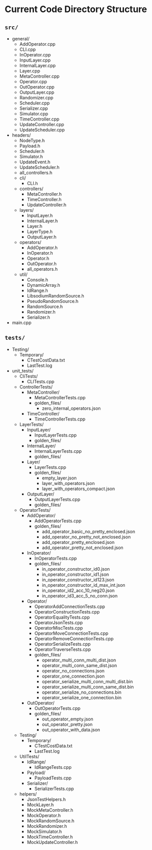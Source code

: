 # Current Code Directory Structure

## `src/`
- general/
  - AddOperator.cpp
  - CLI.cpp
  - InOperator.cpp
  - InputLayer.cpp
  - InternalLayer.cpp
  - Layer.cpp
  - MetaController.cpp
  - Operator.cpp
  - OutOperator.cpp
  - OutputLayer.cpp
  - Randomizer.cpp
  - Scheduler.cpp
  - Serializer.cpp
  - Simulator.cpp
  - TimeController.cpp
  - UpdateController.cpp
  - UpdateScheduler.cpp
- headers/
  - NodeType.h
  - Payload.h
  - Scheduler.h
  - Simulator.h
  - UpdateEvent.h
  - UpdateScheduler.h
  - all_controllers.h
  - cli/
    - CLI.h
  - controllers/
    - MetaController.h
    - TimeController.h
    - UpdateController.h
  - layers/
    - InputLayer.h
    - InternalLayer.h
    - Layer.h
    - LayerType.h
    - OutputLayer.h
  - operators/
    - AddOperator.h
    - InOperator.h
    - Operator.h
    - OutOperator.h
    - all_operators.h
  - util/
    - Console.h
    - DynamicArray.h
    - IdRange.h
    - LibsodiumRandomSource.h
    - PseudoRandomSource.h
    - RandomSource.h
    - Randomizer.h
    - Serializer.h
- main.cpp

## `tests/`
- Testing/
  - Temporary/
    - CTestCostData.txt
    - LastTest.log
- unit_tests/
  - CliTests/
    - CLITests.cpp
  - ControllerTests/
    - MetaController/
      - MetaControllerTests.cpp
      - golden_files/
        - zero_internal_operators.json
    - TimeController/
      - TimeControllerTests.cpp
  - LayerTests/
    - InputLayer/
      - InputLayerTests.cpp
      - golden_files/
    - InternalLayer/
      - InternalLayerTests.cpp
      - golden_files/
    - Layer/
      - LayerTests.cpp
      - golden_files/
        - empty_layer.json
        - layer_with_operators.json
        - layer_with_operators_compact.json
    - OutputLayer/
      - OutputLayerTests.cpp
      - golden_files/
  - OperatorTests/
    - AddOperator/
      - AddOperatorTests.cpp
      - golden_files/
        - add_operator_basic_no_pretty_enclosed.json
        - add_operator_no_pretty_not_enclosed.json
        - add_operator_pretty_enclosed.json
        - add_operator_pretty_not_enclosed.json
    - InOperator/
      - InOperatorTests.cpp
      - golden_files/
        - in_operator_constructor_id0.json
        - in_operator_constructor_id1.json
        - in_operator_constructor_id123.json
        - in_operator_constructor_id_max_int.json
        - in_operator_id2_acc_10_neg20.json
        - in_operator_id3_acc_5_no_conn.json
    - Operator/
      - OperatorAddConnectionTests.cpp
      - OperatorConstructionTests.cpp
      - OperatorEqualityTests.cpp
      - OperatorJsonTests.cpp
      - OperatorMiscTests.cpp
      - OperatorMoveConnectionTests.cpp
      - OperatorRemoveConnectionTests.cpp
      - OperatorSerializeTests.cpp
      - OperatorTraverseTests.cpp
      - golden_files/
        - operator_multi_conn_multi_dist.json
        - operator_multi_conn_same_dist.json
        - operator_no_connections.json
        - operator_one_connection.json
        - operator_serialize_multi_conn_multi_dist.bin
        - operator_serialize_multi_conn_same_dist.bin
        - operator_serialize_no_connections.bin
        - operator_serialize_one_connection.bin
    - OutOperator/
      - OutOperatorTests.cpp
      - golden_files/
        - out_operator_empty.json
        - out_operator_pretty.json
        - out_operator_with_data.json
  - Testing/
    - Temporary/
      - CTestCostData.txt
      - LastTest.log
  - UtilTests/
    - IdRange/
      - IdRangeTests.cpp
    - Payload/
      - PayloadTests.cpp
    - Serializer/
      - SerializerTests.cpp
  - helpers/
    - JsonTestHelpers.h
    - MockLayer.h
    - MockMetaController.h
    - MockOperator.h
    - MockRandomSource.h
    - MockRandomizer.h
    - MockSimulator.h
    - MockTimeController.h
    - MockUpdateController.h
